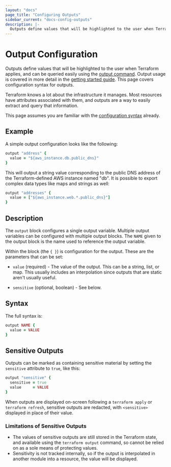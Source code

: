 ```yaml
---
layout: "docs"
page_title: "Configuring Outputs"
sidebar_current: "docs-config-outputs"
description: |-
  Outputs define values that will be highlighted to the user when Terraform applies, and can be queried easily using the output command. Output usage is covered in more detail in the getting started guide. This page covers configuration syntax for outputs.
---
```


# Output Configuration

Outputs define values that will be highlighted to the user
when Terraform applies, and can be queried easily using the
[output command](/docs/commands/output.html). Output usage
is covered in more detail in the
[getting started guide](/intro/getting-started/outputs.html).
This page covers configuration syntax for outputs.

Terraform knows a lot about the infrastructure it manages.
Most resources have attributes associated with them, and
outputs are a way to easily extract and query that information.

This page assumes you are familiar with the
[configuration syntax](/docs/configuration/syntax.html)
already.

## Example

A simple output configuration looks like the following:

```ruby
output "address" {
  value = "${aws_instance.db.public_dns}"
}
```

This will output a string value corresponding to the public
DNS address of the Terraform-defined AWS instance named "db". It
is possible to export complex data types like maps and strings as
well:

```ruby
output "addresses" {
  value = ["${aws_instance.web.*.public_dns}"]
}
```

## Description

The `output` block configures a single output variable. Multiple
output variables can be configured with multiple output blocks.
The `NAME` given to the output block is the name used to reference
the output variable.

Within the block (the `{ }`) is configuration for the output.
These are the parameters that can be set:

  * `value` (required) - The value of the output. This can be a string, list,
    or map. This usually includes an interpolation since outputs that are
    static aren't usually useful.

  * `sensitive` (optional, boolean) - See below.

## Syntax

The full syntax is:

```ruby
output NAME {
  value = VALUE
}
```

## Sensitive Outputs

Outputs can be marked as containing sensitive material by setting the
`sensitive` attribute to `true`, like this:

```ruby
output "sensitive" {
  sensitive = true
  value     = VALUE
}
```

When outputs are displayed on-screen following a `terraform apply` or
`terraform refresh`, sensitive outputs are redacted, with `<sensitive>`
displayed in place of their value.

### Limitations of Sensitive Outputs

* The values of sensitive outputs are still stored in the Terraform
  state, and available using the `terraform output` command, so cannot be
  relied on as a sole means of protecting values.
* Sensitivity is not tracked internally, so if the output is interpolated in
  another module into a resource, the value will be displayed.
